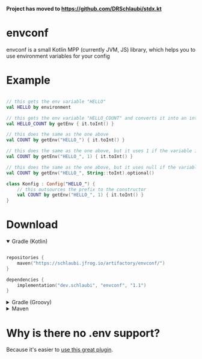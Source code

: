 **Project has moved to https://github.com/DRSchlaubi/stdx.kt**

# envconf

envconf is a small Kotlin MPP (currently JVM, JS) library, which helps you to use environment variables for your config

# Example

```kotlin

// this gets the env variable "HELLO"
val HELLO by environment

// this gets the env variable "HELLO_COUNT" and converts it into an int
val HELLO_COUNT by getEnv { it.toInt() }

// this does the same as the one above
val COUNT by getEnv("HELLO_") { it.toInt() }

// this does the same as the one above, but it uses 1 if the variable is missing
val COUNT by getEnv("HELLO_", 1) { it.toInt() }

// this does the same as the one above, but it uses null if the variable is missing
val COUNT by getEnv("HELLO_", String::toInt).optional()

class Konfig : Config("HELLO_") {
    // this outsources the prefix to the constructor
    val COUNT by getEnv("HELLO_", 1) { it.toInt() }
}

```

# Download

<details open>
<summary>Gradle (Kotlin)</summary>

```kotlin

repositories {
    maven("https://schlaubi.jfrog.io/artifactory/envconf/")
}

dependencies {
    implementation("dev.schlaubi", "envconf", "1.1")
}
```
</details>

<details>
<summary>Gradle (Groovy)</summary>

```groovy
repositories {
    maven { url "https://schlaubi.jfrog.io/artifactory/envconf/" }
}

dependencies {
    implementation 'dev.schlaubi:envconf:1.1'
}
```

</details>

<details>
<summary>Maven</summary>

```xml

<project>
  <repositories>
    <repository>
      <url>https://schlaubi.jfrog.io/artifactory/envconf/</url>
    </repository>
  </repositories>

  <dependencies>
    <dependency>
      <groupId>dev.schlaubi</groupId>
      <artifactId>envconf-jvm</artifactId>
      <version>1.1</version>
    </dependency>
  </dependencies>
</project>
```

</details>

# Why is there no .env support?
Because it's easier to [use this great plugin](https://plugins.jetbrains.com/plugin/7861-envfile).
